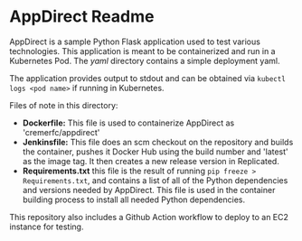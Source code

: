 # AppDirect Readme

AppDirect is a sample Python Flask application used to test various technologies. This application is meant to be containerized and run in a Kubernetes Pod. The *yaml* directory contains a simple deployment yaml.

The application provides output to stdout and can be obtained via `kubectl logs <pod name>` if running in Kubernetes. 

Files of note in this directory:

* **Dockerfile:** This file is used to containerize AppDirect as 'cremerfc/appdirect'
* **Jenkinsfile:** This file does an scm checkout on the repository and builds the container, pushes it Docker Hub using the build number and 'latest' as the image tag. It then creates a new release version in Replicated.
* **Requirements.txt** this file is the result of running `pip freeze > Requirements.txt`, and contains a list of all of the Python dependencies and versions needed by AppDirect. This file is used in the container building process to install all needed Python dependencies.

This repository also includes a Github Action workflow to deploy to an EC2 instance for testing.
